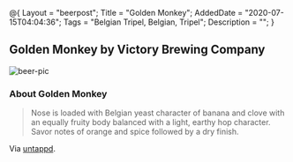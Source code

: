 @{
 Layout = "beerpost";
 Title = "Golden Monkey";
 AddedDate = "2020-07-15T04:04:36";
 Tags = "Belgian Tripel, Belgian, Tripel";
 Description = "";
 }
 

## Golden Monkey by Victory Brewing Company

![beer-pic]

### About Golden Monkey

> Nose is loaded with Belgian yeast character of banana and clove with an equally fruity body balanced with a light, earthy hop character. Savor notes of orange and spice followed by a dry finish.

Via [untappd][untappd-url].

[untappd-url]: <https://untappd.com//b/victory-brewing-company-golden-monkey/3787>
[beer-pic]: https://jasonpowley.com/assets/img/2020-07-15-golden-monkey.jpeg "Golden Monkey by Victory Brewing Company"
